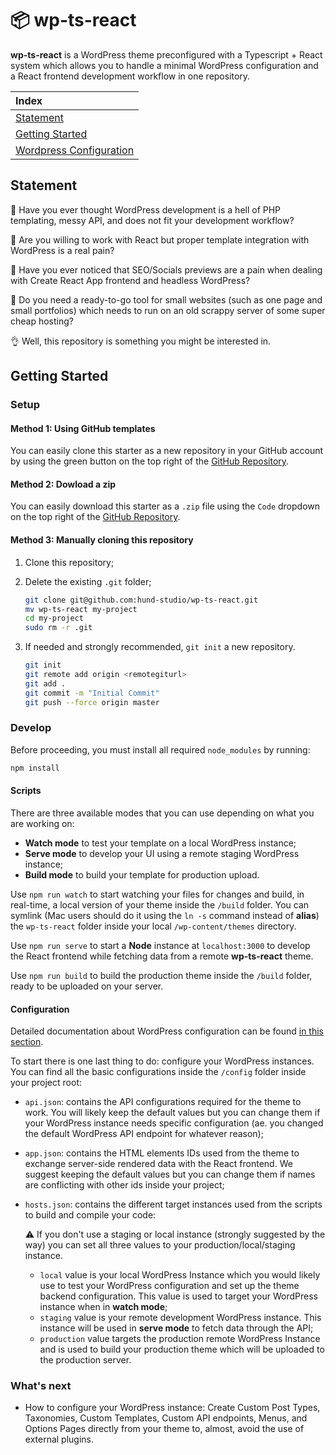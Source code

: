 # 📦 wp-ts-react

**wp-ts-react** is a WordPress theme preconfigured with a Typescript + React system which allows you to handle a minimal WordPress configuration and a React frontend development workflow in one repository.

| Index                                                   |
| :------------------------------------------------------ |
| [Statement](#statement)                                 |
| [Getting Started](#getting-started)                     |
| [Wordpress Configuration](./WORDPRESS_CONFIGURATION.md) |

## Statement

🔪 Have you ever thought WordPress development is a hell of PHP templating, messy API, and does not fit your development workflow?

🔪 Are you willing to work with React but proper template integration with WordPress is a real pain?

🔪 Have you ever noticed that SEO/Socials previews are a pain when dealing with Create React App frontend and headless WordPress?

🔪 Do you need a ready-to-go tool for small websites (such as one page and small portfolios) which needs to run on an old scrappy server of some super cheap hosting?

👌 Well, this repository is something you might be interested in.

## Getting Started

### Setup

#### Method 1: Using GitHub templates

You can easily clone this starter as a new repository in your GitHub account by using the green button on the top right of the [GitHub Repository](https://github.com/hund-studio/wp-ts-react).

#### Method 2: Dowload a zip

You can easily download this starter as a `.zip` file using the `Code` dropdown on the top right of the [GitHub Repository](https://github.com/hund-studio/wp-ts-react).

#### Method 3: Manually cloning this repository

1. Clone this repository;
2. Delete the existing `.git` folder;

   ```bash
   git clone git@github.com:hund-studio/wp-ts-react.git
   mv wp-ts-react my-project
   cd my-project
   sudo rm -r .git
   ```

3. If needed and strongly recommended, `git init` a new repository.

   ```bash
   git init
   git remote add origin <remotegiturl>
   git add .
   git commit -m "Initial Commit"
   git push --force origin master
   ```

### Develop

Before proceeding, you must install all required `node_modules` by running:

```bash
npm install
```

#### Scripts

There are three available modes that you can use depending on what you are working on:

- **Watch mode** to test your template on a local WordPress instance;
- **Serve mode** to develop your UI using a remote staging WordPress instance;
- **Build mode** to build your template for production upload.

Use `npm run watch` to start watching your files for changes and build, in real-time, a local version of your theme inside the `/build` folder. You can symlink (Mac users should do it using the `ln -s` command instead of **alias**) the `wp-ts-react` folder inside your local `/wp-content/themes` directory.

Use `npm run serve` to start a **Node** instance at `localhost:3000` to develop the React frontend while fetching data from a remote **wp-ts-react** theme.

Use `npm run build` to build the production theme inside the `/build` folder, ready to be uploaded on your server.

#### Configuration

Detailed documentation about WordPress configuration can be found [in this section](./WORDPRESS_CONFIGURATION.md).

To start there is one last thing to do: configure your WordPress instances. You can find all the basic configurations inside the `/config` folder inside your project root:

- `api.json`: contains the API configurations required for the theme to work. You will likely keep the default values but you can change them if your WordPress instance needs specific configuration (ae. you changed the default WordPress API endpoint for whatever reason);
- `app.json`: contains the HTML elements IDs used from the theme to exchange server-side rendered data with the React frontend. We suggest keeping the default values but you can change them if names are conflicting with other ids inside your project;
- `hosts.json`: contains the different target instances used from the scripts to build and compile your code:

  ⚠️ If you don't use a staging or local instance (strongly suggested by the way) you can set all three values to your production/local/staging instance.

  - `local` value is your local WordPress Instance which you would likely use to test your WordPress configuration and set up the theme backend configuration. This value is used to target your WordPress instance when in **watch mode**;
  - `staging` value is your remote development WordPress instance. This instance will be used in **serve mode** to fetch data through the API;
  - `production` value targets the production remote WordPress Instance and is used to build your production theme which will be uploaded to the production server.

### What's next

- How to configure your WordPress instance: Create Custom Post Types, Taxonomies, Custom Templates, Custom API endpoints, Menus, and Options Pages directly from your theme to, almost, avoid the use of external plugins.
